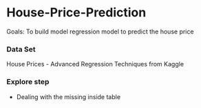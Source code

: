 # House-Price-Prediction
Goals: To build model regression model to predict the house price

### Data Set
House Prices - Advanced Regression Techniques from Kaggle

### Explore step
* Dealing with the missing inside table 
